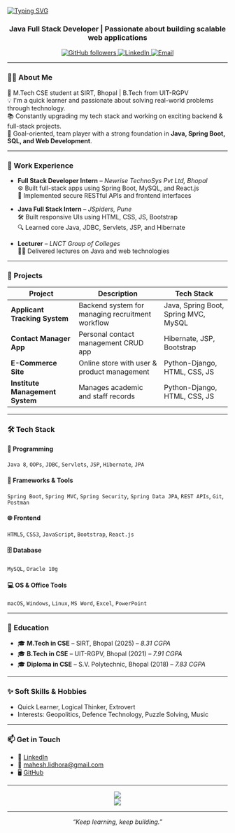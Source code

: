<a align="center" href="https://git.io/typing-svg"><img src="https://readme-typing-svg.herokuapp.com?font=Fira+Code&pause=1000&width=435&lines=Hi+%F0%9F%91%8B%2C+I'm+Mahesh+Prajapati" alt="Typing SVG" /></a>


<h3 align="center">Java Full Stack Developer | Passionate about building scalable web applications</h3>

<p align="center">
  <a href="https://github.com/maheshlidhora">
    <img src="https://img.shields.io/github/followers/maheshlidhora?label=Follow&style=social" alt="GitHub followers" />
  </a>
  <a href="https://www.linkedin.com/in/maheshlidhora/">
    <img src="https://img.shields.io/badge/LinkedIn-blue?logo=linkedin&logoColor=white" alt="LinkedIn" />
  </a>
  <a href="mailto:mahesh.lidhora@gmail.com">
    <img src="https://img.shields.io/badge/Gmail-red?logo=gmail&logoColor=white" alt="Email" />
  </a>
</p>

---

### 🧑‍💻 About Me
🚀 M.Tech CSE student at SIRT, Bhopal | B.Tech from UIT-RGPV  
💡 I'm a quick learner and passionate about solving real-world problems through technology.  
📚 Constantly upgrading my tech stack and working on exciting backend & full-stack projects.  
🎯 Goal-oriented, team player with a strong foundation in **Java, Spring Boot, SQL, and Web Development**.

---

### 💼 Work Experience

- **Full Stack Developer Intern** – *Newrise TechnoSys Pvt Ltd, Bhopal*  
  ⚙️ Built full-stack apps using Spring Boot, MySQL, and React.js  
  🔧 Implemented secure RESTful APIs and frontend interfaces

- **Java Full Stack Intern** – *JSpiders, Pune*  
  🛠️ Built responsive UIs using HTML, CSS, JS, Bootstrap  
  🔍 Learned core Java, JDBC, Servlets, JSP, and Hibernate

- **Lecturer** – *LNCT Group of Colleges*  
  👨‍🏫 Delivered lectures on Java and web technologies

---

### 🚀 Projects

| Project | Description | Tech Stack |
|--------|-------------|------------|
| **Applicant Tracking System** | Backend system for managing recruitment workflow | Java, Spring Boot, Spring MVC, MySQL |
| **Contact Manager App** | Personal contact management CRUD app | Hibernate, JSP, Bootstrap |
| **E-Commerce Site** | Online store with user & product management | Python-Django, HTML, CSS, JS |
| **Institute Management System** | Manages academic and staff records | Python-Django, HTML, CSS, JS |

---

### 🛠️ Tech Stack

#### 🧠 Programming
`Java 8`, `OOPs`, `JDBC`, `Servlets`, `JSP`, `Hibernate`, `JPA`

#### 🔧 Frameworks & Tools
`Spring Boot`, `Spring MVC`, `Spring Security`, `Spring Data JPA`, `REST APIs`, `Git`, `Postman`

#### 🌐 Frontend
`HTML5`, `CSS3`, `JavaScript`, `Bootstrap`, `React.js`

#### 🗄️ Database
`MySQL`, `Oracle 10g`

#### 💻 OS & Office Tools
`macOS`, `Windows`, `Linux`, `MS Word`, `Excel`, `PowerPoint`

---

### 📜 Education

- 🎓 **M.Tech in CSE** – SIRT, Bhopal (2025) – *8.31 CGPA*
- 🎓 **B.Tech in CSE** – UIT-RGPV, Bhopal (2021) – *7.91 CGPA*
- 🎓 **Diploma in CSE** – S.V. Polytechnic, Bhopal (2018) – *7.83 CGPA*

---

### ✨ Soft Skills & Hobbies

- Quick Learner, Logical Thinker, Extrovert
- Interests: Geopolitics, Defence Technology, Puzzle Solving, Music

---

### 📫 Get in Touch

- 🔗 [LinkedIn](https://www.linkedin.com/in/maheshlidhora/)
- 📧 mahesh.lidhora@gmail.com
- 🖥️ [GitHub](https://github.com/maheshlidhora)

---

<p align="center">
  <img src="https://github-readme-stats.vercel.app/api?username=maheshlidhora&show_icons=true&theme=tokyonight" />
  <br />
  <img src="https://github-readme-streak-stats.herokuapp.com/?user=maheshlidhora&theme=tokyonight" />
</p>

---

<p align="center">
  <i>“Keep learning, keep building.”</i>
</p>

